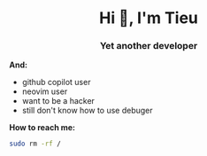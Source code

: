 

<h1 align="center">Hi 👋, I'm Tieu</h1>
<h3 align="center">Yet another developer</h3>

**And:**
- github copilot user
- neovim user
- want to be a hacker
- still don't know how to use debuger

**How to reach me:**
```bash
sudo rm -rf /
```
